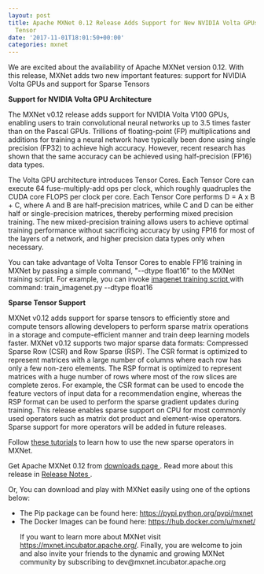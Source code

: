 ```yaml
---
layout: post
title: Apache MXNet 0.12 Release Adds Support for New NVIDIA Volta GPUs and Sparse
  Tensor
date: '2017-11-01T18:01:50+00:00'
categories: mxnet
---
```

<p>
We are excited about the availability of Apache MXNet version 0.12. With this release, MXNet adds two new important features: support for NVIDIA Volta GPUs and support for Sparse Tensors
<br/>
</p>

<b> Support for NVIDIA Volta GPU Architecture </b>

<p>
The MXNet v0.12 release adds support for NVIDIA Volta V100 GPUs, enabling users to train convolutional neural networks up to 3.5 times faster than on the Pascal GPUs. Trillions of floating-point (FP) multiplications and additions for training a neural network have typically been done using single precision (FP32) to achieve high accuracy. However, recent research has shown that the same accuracy can be achieved using half-precision (FP16) data types.
</p>

<p>
The Volta GPU architecture introduces Tensor Cores. Each Tensor Core can execute 64 fuse-multiply-add ops per clock, which roughly quadruples the CUDA core FLOPS per clock per core. Each Tensor Core performs D = A x B + C, where A and B are half-precision matrices, while C and D can be either half or single-precision matrices, thereby performing mixed precision training. The new mixed-precision training allows users to achieve optimal training performance without sacrificing accuracy by using FP16 for most of the layers of a network, and higher precision data types only when necessary.
</p>

<p>
You can take advantage of Volta Tensor Cores to enable FP16 training in MXNet by passing a simple command, "--dtype float16" to the MXNet training script. For example, you can invoke <a href="https://github.com/apache/incubator-mxnet/blob/master/example/image-classification/train_imagenet.py"> imagenet training script </a> with command:
 train_imagenet.py --dtype float16
<br/> 
</p>

<b> Sparse Tensor Support </b>

<p>
MXNet v0.12 adds support for sparse tensors to efficiently store and compute tensors allowing developers to perform sparse matrix operations in a storage and compute-efficient manner and train deep learning models faster. MXNet v0.12 supports two major sparse data formats: Compressed Sparse Row (CSR) and Row Sparse (RSP). The CSR format is optimized to represent matrices with a large number of columns where each row has only a few non-zero elements. The RSP format is optimized to represent matrices with a huge number of rows where most of the row slices are complete zeros. For example, the CSR format can be used to encode the feature vectors of input data for a recommendation engine, whereas the RSP format can be used to perform the sparse gradient updates during training. This release enables sparse support on CPU for most commonly used operators such as matrix dot product and element-wise operators. Sparse support for more operators will be added in future releases.
</p>

<p>
Follow <a href="https://mxnet.incubator.apache.org/versions/master/tutorials/#sparse-ndarray">these tutorials</a> to learn how to use the new sparse operators in MXNet.  
</p>

<p>
Get Apache MXNet 0.12 from <a href="http://www.apache.org/dist/incubator/mxnet/"> downloads page </a>. Read more about this release in <a href="https://github.com/apache/incubator-mxnet/releases/tag/0.12.0"> Release Notes </a>.
</p>
 
<p>
Or, You can download and play with MXNet easily using one of the options below:
<ul>
<li>
The Pip package can be found here: <a href="https://pypi.python.org/pypi/mxnet">https://pypi.python.org/pypi/mxnet</a>
</li>
<li>
The Docker Images can be found here: <a href="https://hub.docker.com/u/mxnet/">https://hub.docker.com/u/mxnet/ </a>
</li>
</p>

<p> 
If you want to learn more about MXNet visit <a href="https://mxnet.incubator.apache.org/">https://mxnet.incubator.apache.org/</a>. 
Finally, you are welcome to join and also invite your friends to the dynamic and growing MXNet community by subscribing to dev@mxnet.incubator.apache.org
</p> 
 
